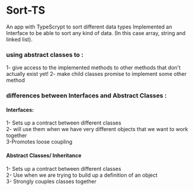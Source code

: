 # Sort-TS
An app with TypeScrypt to sort different data types
Implemented an Interface to be able to sort any kind of data. (In this case array, string and linked list).
### using abstract classes to :
1- give access to the implemented methods to other methods that don't actually exist yet!
2- make child classes promise to implement some other method

### differences between Interfaces and Abstract Classes :
#### Interfaces: 
1- Sets up a contract between different classes <br/> 2- will use them when we have very different objects that we want to work together <br/> 3-Promotes loose coupling

#### Abstract Classes/ Inheritance 
1- Sets up a contract between different classes <br/> 2- Use when we are trying to build up a definition of an object <br/> 3- Strongly couples classes together

